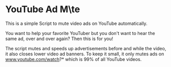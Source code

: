 # YouTube Ad M\te


This is a simple Script to mute video ads on YouTube automatically.

You want to help your favorite YouTuber but you don't want to hear the same ad, over and over again?
Then this is for you!

The script mutes and speeds up advertisements before and while the video, it also closes lower video ad banners.
To keep it small, it only mutes ads on www.youtube.com/watch?* which is 99% of all YouTube videos.
